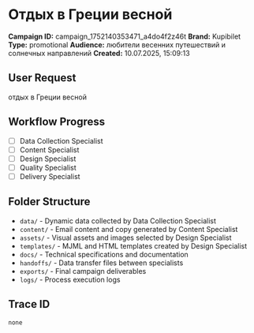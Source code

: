 # Отдых в Греции весной

**Campaign ID:** campaign_1752140353471_a4do4f2z46t
**Brand:** Kupibilet
**Type:** promotional
**Audience:** любители весенних путешествий и солнечных направлений
**Created:** 10.07.2025, 15:09:13

## User Request
отдых в Греции весной

## Workflow Progress
- [ ] Data Collection Specialist
- [ ] Content Specialist  
- [ ] Design Specialist
- [ ] Quality Specialist
- [ ] Delivery Specialist

## Folder Structure

- `data/` - Dynamic data collected by Data Collection Specialist
- `content/` - Email content and copy generated by Content Specialist
- `assets/` - Visual assets and images selected by Design Specialist
- `templates/` - MJML and HTML templates created by Design Specialist
- `docs/` - Technical specifications and documentation
- `handoffs/` - Data transfer files between specialists
- `exports/` - Final campaign deliverables
- `logs/` - Process execution logs

## Trace ID
`none`
